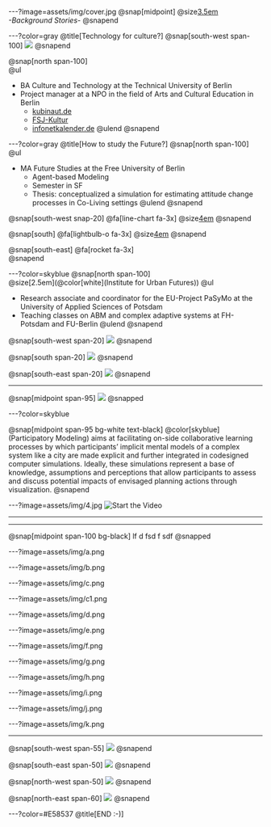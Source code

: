 ---?image=assets/img/cover.jpg
@snap[midpoint]
@size[3.5em](Hei)
<br>
*-Background Stories-*
@snapend

---?color=gray
@title[Technology for culture?]
@snap[south-west span-100]
![](assets/img/1.png)
@snapend

@snap[north span-100]
<br>
@ul[](false)
- BA Culture and Technology at the Technical University of Berlin
- Project manager at a NPO in the field of Arts and Cultural Education in Berlin
  - [kubinaut.de](https://www.kubinaut.de/de)
  - [FSJ-Kultur](http://lkj-berlin.de/fsjkultur/)
  - [infonetkalender.de](http://www.infonetkalender.de/)
@ulend
@snapend

---?color=gray
@title[How to study the Future?]
@snap[north span-100]
<br>
@ul[](false)
- MA Future Studies at the Free University of Berlin
  - Agent-based Modeling
  - Semester in SF
  - Thesis: conceptualized a simulation for estimating attitude change processes in Co-Living settings
@ulend
@snapend

@snap[south-west snap-20]
@fa[line-chart fa-3x]
@size[4em]( )
@snapend

@snap[south]
@fa[lightbulb-o fa-3x]
@size[4em](...)
@snapend

@snap[south-east]
@fa[rocket fa-3x]
<br>
@snapend

---?color=skyblue
@snap[north span-100]
<br>
@size[2.5em](@color[white](Institute for Urban Futures))
@ul[](false)
- Research associate and coordinator for the EU-Project PaSyMo at the University of Applied Sciences of Potsdam
- Teaching classes on ABM and complex adaptive systems at FH-Potsdam and FU-Berlin
@ulend
@snapend

@snap[south-west span-20]
![](assets/img/UZ_l.png)
@snapend

@snap[south span-20]
![](assets/img/UZ_m.png)
@snapend

@snap[south-east span-20]
![](assets/img/UZ_r.png)
@snapend

---
@snap[midpoint span-95]
![](assets/img/l.png)
@snapped

---?color=skyblue

@snap[midpoint span-95 bg-white text-black]
@color[skyblue](Participatory Modeling) aims at facilitating on-side collaborative learning processes by which participants’ implicit mental models of a complex system like a city are made explicit and further integrated in codesigned computer simulations. Ideally, these simulations represent a base of knowledge, assumptions and perceptions that allow participants to assess and discuss potential impacts of envisaged planning actions through visualization.
@snapend

---?image=assets/img/4.jpg
![Start the Video](https://player.vimeo.com/video/285110972)

---

---

@snap[midpoint span-100 bg-black]
lf
d
fsd
f
sdf
@snapped

---?image=assets/img/a.png

---?image=assets/img/b.png

---?image=assets/img/c.png

---?image=assets/img/c1.png

---?image=assets/img/d.png

---?image=assets/img/e.png

---?image=assets/img/f.png

---?image=assets/img/g.png

---?image=assets/img/h.png

---?image=assets/img/i.png

---?image=assets/img/j.png

---?image=assets/img/k.png


---
@snap[south-west span-55]
![](assets/img/WS3.jpg)
@snapend

@snap[south-east span-50]
![](assets/img/WS4.jpg)
@snapend

@snap[north-west span-50]
![](assets/img/WS2.jpg)
@snapend

@snap[north-east span-60]
![](assets/img/WS1.jpg)
@snapend


---?color=#E58537
@title[END :-)]

